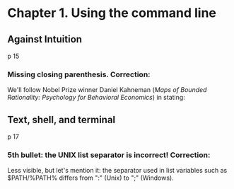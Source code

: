 # Chapter 1. Using the command line #

## Against Intuition ##

p 15

### Missing closing parenthesis. Correction: ###

We'll follow Nobel Prize winner Daniel Kahneman (_Maps of Bounded Rationality: Psychology for Behavioral Economics_) in stating:

## Text, shell, and terminal ##

p 17

### 5th bullet: the UNIX list separator is incorrect! Correction: ###

Less visible, but let's mention it: the separator used in list variables such as $PATH/%PATH% differs from ":" (Unix) to ";" (Windows).
